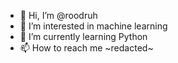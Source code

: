- 👋 Hi, I’m @roodruh
- 👀 I’m interested in machine learning
- 🌱 I’m currently learning Python
- 📫 How to reach me ~redacted~

<!---
roodruh/roodruh is a ✨ special ✨ repository because its `README.md` (this file) appears on your GitHub profile.
You can click the Preview link to take a look at your changes.
--->
